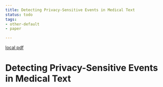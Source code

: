 ```yaml
---
title: Detecting Privacy-Sensitive Events in Medical Text
status: todo
tags:
- other-default
- paper

---
```


[local pdf](../../../pdfs/Detecting%20Privacy-Sensitive%20Events%20in%20Medical%20Text.pdf)

# Detecting Privacy-Sensitive Events in Medical Text
